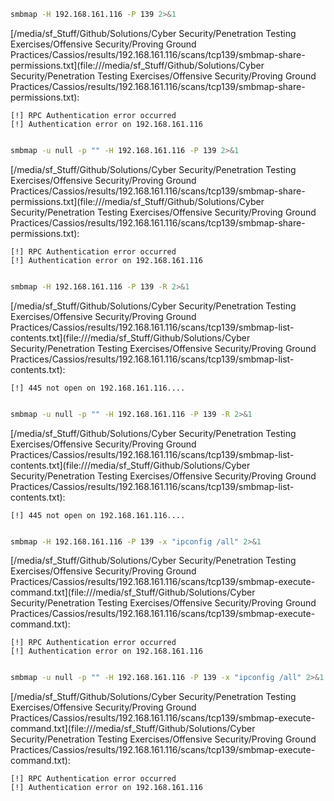 ```bash
smbmap -H 192.168.161.116 -P 139 2>&1
```

[/media/sf_Stuff/Github/Solutions/Cyber Security/Penetration Testing Exercises/Offensive Security/Proving Ground Practices/Cassios/results/192.168.161.116/scans/tcp139/smbmap-share-permissions.txt](file:///media/sf_Stuff/Github/Solutions/Cyber Security/Penetration Testing Exercises/Offensive Security/Proving Ground Practices/Cassios/results/192.168.161.116/scans/tcp139/smbmap-share-permissions.txt):

```
[!] RPC Authentication error occurred
[!] Authentication error on 192.168.161.116


```
```bash
smbmap -u null -p "" -H 192.168.161.116 -P 139 2>&1
```

[/media/sf_Stuff/Github/Solutions/Cyber Security/Penetration Testing Exercises/Offensive Security/Proving Ground Practices/Cassios/results/192.168.161.116/scans/tcp139/smbmap-share-permissions.txt](file:///media/sf_Stuff/Github/Solutions/Cyber Security/Penetration Testing Exercises/Offensive Security/Proving Ground Practices/Cassios/results/192.168.161.116/scans/tcp139/smbmap-share-permissions.txt):

```
[!] RPC Authentication error occurred
[!] Authentication error on 192.168.161.116


```
```bash
smbmap -H 192.168.161.116 -P 139 -R 2>&1
```

[/media/sf_Stuff/Github/Solutions/Cyber Security/Penetration Testing Exercises/Offensive Security/Proving Ground Practices/Cassios/results/192.168.161.116/scans/tcp139/smbmap-list-contents.txt](file:///media/sf_Stuff/Github/Solutions/Cyber Security/Penetration Testing Exercises/Offensive Security/Proving Ground Practices/Cassios/results/192.168.161.116/scans/tcp139/smbmap-list-contents.txt):

```
[!] 445 not open on 192.168.161.116....


```
```bash
smbmap -u null -p "" -H 192.168.161.116 -P 139 -R 2>&1
```

[/media/sf_Stuff/Github/Solutions/Cyber Security/Penetration Testing Exercises/Offensive Security/Proving Ground Practices/Cassios/results/192.168.161.116/scans/tcp139/smbmap-list-contents.txt](file:///media/sf_Stuff/Github/Solutions/Cyber Security/Penetration Testing Exercises/Offensive Security/Proving Ground Practices/Cassios/results/192.168.161.116/scans/tcp139/smbmap-list-contents.txt):

```
[!] 445 not open on 192.168.161.116....


```
```bash
smbmap -H 192.168.161.116 -P 139 -x "ipconfig /all" 2>&1
```

[/media/sf_Stuff/Github/Solutions/Cyber Security/Penetration Testing Exercises/Offensive Security/Proving Ground Practices/Cassios/results/192.168.161.116/scans/tcp139/smbmap-execute-command.txt](file:///media/sf_Stuff/Github/Solutions/Cyber Security/Penetration Testing Exercises/Offensive Security/Proving Ground Practices/Cassios/results/192.168.161.116/scans/tcp139/smbmap-execute-command.txt):

```
[!] RPC Authentication error occurred
[!] Authentication error on 192.168.161.116


```
```bash
smbmap -u null -p "" -H 192.168.161.116 -P 139 -x "ipconfig /all" 2>&1
```

[/media/sf_Stuff/Github/Solutions/Cyber Security/Penetration Testing Exercises/Offensive Security/Proving Ground Practices/Cassios/results/192.168.161.116/scans/tcp139/smbmap-execute-command.txt](file:///media/sf_Stuff/Github/Solutions/Cyber Security/Penetration Testing Exercises/Offensive Security/Proving Ground Practices/Cassios/results/192.168.161.116/scans/tcp139/smbmap-execute-command.txt):

```
[!] RPC Authentication error occurred
[!] Authentication error on 192.168.161.116


```
